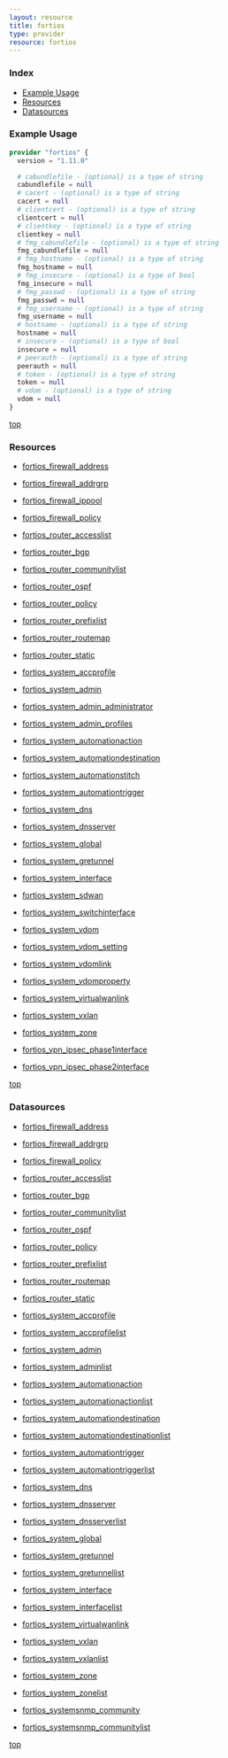 ```yaml
---
layout: resource
title: fortios
type: provider
resource: fortios
---
```


### Index

- [Example Usage](#example-usage)
- [Resources](#resources)
- [Datasources](#datasources)

### Example Usage

```terraform
provider "fortios" {
  version = "1.11.0"

  # cabundlefile - (optional) is a type of string
  cabundlefile = null
  # cacert - (optional) is a type of string
  cacert = null
  # clientcert - (optional) is a type of string
  clientcert = null
  # clientkey - (optional) is a type of string
  clientkey = null
  # fmg_cabundlefile - (optional) is a type of string
  fmg_cabundlefile = null
  # fmg_hostname - (optional) is a type of string
  fmg_hostname = null
  # fmg_insecure - (optional) is a type of bool
  fmg_insecure = null
  # fmg_passwd - (optional) is a type of string
  fmg_passwd = null
  # fmg_username - (optional) is a type of string
  fmg_username = null
  # hostname - (optional) is a type of string
  hostname = null
  # insecure - (optional) is a type of bool
  insecure = null
  # peerauth - (optional) is a type of string
  peerauth = null
  # token - (optional) is a type of string
  token = null
  # vdom - (optional) is a type of string
  vdom = null
}
```

[top](#index)

### Resources


- [fortios_firewall_address](./module_part/fortios_firewall_address.md)

- [fortios_firewall_addrgrp](./module_part/fortios_firewall_addrgrp.md)

- [fortios_firewall_ippool](./module_part/fortios_firewall_ippool.md)

- [fortios_firewall_policy](./module_part/fortios_firewall_policy.md)

- [fortios_router_accesslist](./module_part/fortios_router_accesslist.md)

- [fortios_router_bgp](./module_part/fortios_router_bgp.md)

- [fortios_router_communitylist](./module_part/fortios_router_communitylist.md)

- [fortios_router_ospf](./module_part/fortios_router_ospf.md)

- [fortios_router_policy](./module_part/fortios_router_policy.md)

- [fortios_router_prefixlist](./module_part/fortios_router_prefixlist.md)

- [fortios_router_routemap](./module_part/fortios_router_routemap.md)

- [fortios_router_static](./module_part/fortios_router_static.md)

- [fortios_system_accprofile](./module_part/fortios_system_accprofile.md)

- [fortios_system_admin](./module_part/fortios_system_admin.md)

- [fortios_system_admin_administrator](./module_part/fortios_system_admin_administrator.md)

- [fortios_system_admin_profiles](./module_part/fortios_system_admin_profiles.md)

- [fortios_system_automationaction](./module_part/fortios_system_automationaction.md)

- [fortios_system_automationdestination](./module_part/fortios_system_automationdestination.md)

- [fortios_system_automationstitch](./module_part/fortios_system_automationstitch.md)

- [fortios_system_automationtrigger](./module_part/fortios_system_automationtrigger.md)

- [fortios_system_dns](./module_part/fortios_system_dns.md)

- [fortios_system_dnsserver](./module_part/fortios_system_dnsserver.md)

- [fortios_system_global](./module_part/fortios_system_global.md)

- [fortios_system_gretunnel](./module_part/fortios_system_gretunnel.md)

- [fortios_system_interface](./module_part/fortios_system_interface.md)

- [fortios_system_sdwan](./module_part/fortios_system_sdwan.md)

- [fortios_system_switchinterface](./module_part/fortios_system_switchinterface.md)

- [fortios_system_vdom](./module_part/fortios_system_vdom.md)

- [fortios_system_vdom_setting](./module_part/fortios_system_vdom_setting.md)

- [fortios_system_vdomlink](./module_part/fortios_system_vdomlink.md)

- [fortios_system_vdomproperty](./module_part/fortios_system_vdomproperty.md)

- [fortios_system_virtualwanlink](./module_part/fortios_system_virtualwanlink.md)

- [fortios_system_vxlan](./module_part/fortios_system_vxlan.md)

- [fortios_system_zone](./module_part/fortios_system_zone.md)

- [fortios_vpn_ipsec_phase1interface](./module_part/fortios_vpn_ipsec_phase1interface.md)

- [fortios_vpn_ipsec_phase2interface](./module_part/fortios_vpn_ipsec_phase2interface.md)




[top](#index)

### Datasources


- [fortios_firewall_address](./main_part/fortios_firewall_address.md)

- [fortios_firewall_addrgrp](./main_part/fortios_firewall_addrgrp.md)

- [fortios_firewall_policy](./main_part/fortios_firewall_policy.md)

- [fortios_router_accesslist](./main_part/fortios_router_accesslist.md)

- [fortios_router_bgp](./main_part/fortios_router_bgp.md)

- [fortios_router_communitylist](./main_part/fortios_router_communitylist.md)

- [fortios_router_ospf](./main_part/fortios_router_ospf.md)

- [fortios_router_policy](./main_part/fortios_router_policy.md)

- [fortios_router_prefixlist](./main_part/fortios_router_prefixlist.md)

- [fortios_router_routemap](./main_part/fortios_router_routemap.md)

- [fortios_router_static](./main_part/fortios_router_static.md)

- [fortios_system_accprofile](./main_part/fortios_system_accprofile.md)

- [fortios_system_accprofilelist](./main_part/fortios_system_accprofilelist.md)

- [fortios_system_admin](./main_part/fortios_system_admin.md)

- [fortios_system_adminlist](./main_part/fortios_system_adminlist.md)

- [fortios_system_automationaction](./main_part/fortios_system_automationaction.md)

- [fortios_system_automationactionlist](./main_part/fortios_system_automationactionlist.md)

- [fortios_system_automationdestination](./main_part/fortios_system_automationdestination.md)

- [fortios_system_automationdestinationlist](./main_part/fortios_system_automationdestinationlist.md)

- [fortios_system_automationtrigger](./main_part/fortios_system_automationtrigger.md)

- [fortios_system_automationtriggerlist](./main_part/fortios_system_automationtriggerlist.md)

- [fortios_system_dns](./main_part/fortios_system_dns.md)

- [fortios_system_dnsserver](./main_part/fortios_system_dnsserver.md)

- [fortios_system_dnsserverlist](./main_part/fortios_system_dnsserverlist.md)

- [fortios_system_global](./main_part/fortios_system_global.md)

- [fortios_system_gretunnel](./main_part/fortios_system_gretunnel.md)

- [fortios_system_gretunnellist](./main_part/fortios_system_gretunnellist.md)

- [fortios_system_interface](./main_part/fortios_system_interface.md)

- [fortios_system_interfacelist](./main_part/fortios_system_interfacelist.md)

- [fortios_system_virtualwanlink](./main_part/fortios_system_virtualwanlink.md)

- [fortios_system_vxlan](./main_part/fortios_system_vxlan.md)

- [fortios_system_vxlanlist](./main_part/fortios_system_vxlanlist.md)

- [fortios_system_zone](./main_part/fortios_system_zone.md)

- [fortios_system_zonelist](./main_part/fortios_system_zonelist.md)

- [fortios_systemsnmp_community](./main_part/fortios_systemsnmp_community.md)

- [fortios_systemsnmp_communitylist](./main_part/fortios_systemsnmp_communitylist.md)



[top](#index)